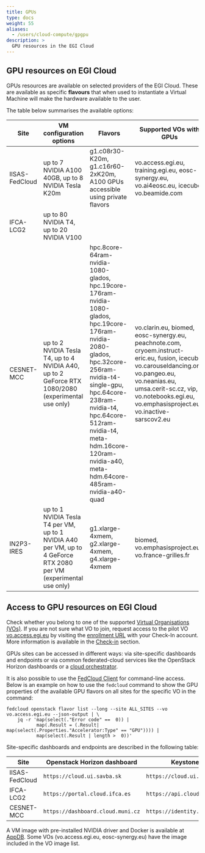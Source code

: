```yaml
---
title: GPUs
type: docs
weight: 55
aliases:
  - /users/cloud-compute/gpgpu
description: >
  GPU resources in the EGI Cloud
---
```


## GPU resources on EGI Cloud

GPUs resources are available on selected providers of the EGI Cloud. These are
available as specific **flavours** that when used to instantiate a Virtual
Machine will make the hardware available to the user.

The table below summarises the available options:

<!-- markdownlint-disable line-length -->

| Site | VM configuration options | Flavors | Supported VOs with GPUs | Access conditions | More information |
| ---- | ------------------------ | ------- | ----------------------- | ----------------- | ---------------- |
| IISAS-FedCloud | up to 7 NVIDIA A100 40GB, up to 8 NVIDIA Tesla K20m | g1.c08r30-K20m, g1.c16r60-2xK20m, A100 GPUs accessible using private flavors | vo.access.egi.eu, training.egi.eu, eosc-synergy.eu, vo.ai4eosc.eu, icecube, vo.beamide.com | Sponsored, conditions to be negotiated | |
| IFCA-LCG2 | up to 80 NVIDIA T4, up to 20 NVIDIA V100 | | | Pay-per-use | [IFCA-LCG2 Documentation](https://confluence.ifca.es/display/IC/Cloud+Compute+Flavors) |
| CESNET-MCC | up to 2 NVIDIA Tesla T4, up to 4 NVIDIA A40, up to 2 GeForce RTX 1080/2080 (experimental use only) | hpc.8core-64ram-nvidia-1080-glados, hpc.19core-176ram-nvidia-1080-glados, hpc.19core-176ram-nvidia-2080-glados, hpc.32core-256ram-nvidia-t4-single-gpu, hpc.64core-238ram-nvidia-t4, hpc.64core-512ram-nvidia-t4, meta-hdm.16core-120ram-nvidia-a40, meta-hdm.64core-485ram-nvidia-a40-quad | vo.clarin.eu, biomed, eosc-synergy.eu, peachnote.com, cryoem.instruct-eric.eu, fusion, icecube, vo.carouseldancing.org, vo.pangeo.eu, vo.neanias.eu, umsa.cerit-sc.cz, vip, vo.notebooks.egi.eu, vo.emphasisproject.eu, vo.inactive-sarscov2.eu | Sponsored, conditions to be negotiated | [CESNET-MCC Documentation](https://docs.cloud.muni.cz/cloud/gpus/) |
| IN2P3-IRES | up to 1 NVIDIA Tesla T4 per VM, up to 1 NVIDIA A40 per VM, up to 4 GeForce RTX 2080 per VM (experimental use only) | g1.xlarge-4xmem, g2.xlarge-4xmem, g4.xlarge-4xmem | biomed, vo.emphasisproject.eu, vo.france-grilles.fr | Sponsored, conditions to be negotiated | |

<!-- markdownlint-enable line-length -->

## Access to GPU resources on EGI Cloud

Check whether you belong to one of the supported
[Virtual Organisations (VOs)](https://confluence.egi.eu/display/EGIG/Virtual+organisation).
If you are not sure what VO to join, request access to the pilot VO
[vo.access.egi.eu](https://operations-portal.egi.eu/vo/view/voname/vo.access.egi.eu)
by visiting the [enrollment URL](https://aai.egi.eu/auth/realms/id/account/#/enroll?groupPath=/vo.access.egi.eu)
with your Check-In account. More information is available in the
[Check-in](../../../aai//check-in/joining-virtual-organisation) section.

GPUs sites can be accessed in different ways: via site-specific dashboards and
endpoints or via common federated-cloud services like the OpenStack Horizon
dashboards or a [cloud orchestrator](../automate).

It is also possible to use the
[FedCloud Client](../../../getting-started/cli) for command-line access. Below is
an example on how to use the `fedcloud` command to show the GPU properties of
the available GPU flavors on all sites for the specific VO in the command:

```shell
fedcloud openstack flavor list --long --site ALL_SITES --vo vo.access.egi.eu --json-output | \
    jq -r 'map(select(."Error code" ==  0)) |
           map(.Result = (.Result| map(select(.Properties."Accelerator:Type" == "GPU")))) |
           map(select(.Result | length >  0))'
```

Site-specific dashboards and endpoints are described in the following table:

<!-- markdownlint-disable line-length -->

| Site           | Openstack Horizon dashboard       | Keystone endpoint                    |
| -------------- | --------------------------------- | ------------------------------------ |
| IISAS-FedCloud | `https://cloud.ui.savba.sk`       | `https://cloud.ui.savba.sk:5000/v3/` |
| IFCA-LCG2      | `https://portal.cloud.ifca.es`    | `https://api.cloud.ifca.es:5000/`    |
| CESNET-MCC     | `https://dashboard.cloud.muni.cz` | `https://identity.cloud.muni.cz/`    |

<!-- markdownlint-enable line-length -->

A VM image with pre-installed NVIDIA driver and Docker is available at
[AppDB](https://appdb.egi.eu/store/vappliance/nvidia.docker.centos.7). Some VOs
(vo.access.egi.eu, eosc-synergy.eu) have the image included in the VO image list.
